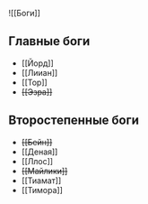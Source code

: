 ![[Боги]]
## Главные боги
- [[Йорд]]
- [[Лииан]]
- [[Тор]]
- ~~[[Эзра]]~~

## Второстепенные боги
- ~~[[Бейн]]~~
- [[Деная]]
- [[Ллос]]
- ~~[[Майлики]]~~
- [[Тиамат]]
- [[Тимора]]

